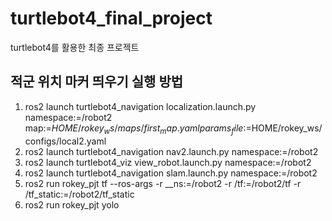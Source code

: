 # turtlebot4_final_project
turtlebot4를 활용한 최종 프로젝트

## 적군 위치 마커 띄우기 실행 방법
1. ros2 launch turtlebot4_navigation localization.launch.py   namespace:=/robot2   map:=$HOME/rokey_ws/maps/first_map.yaml   params_file:=$HOME/rokey_ws/configs/local2.yaml
2. ros2 launch turtlebot4_navigation nav2.launch.py namespace:=/robot2
3. ros2 launch turtlebot4_viz view_robot.launch.py namespace:=/robot2
4. ros2 launch turtlebot4_navigation slam.launch.py namespace:=/robot2
5. ros2 run rokey_pjt tf --ros-args -r __ns:=/robot2 -r /tf:=/robot2/tf -r /tf_static:=/robot2/tf_static
6. ros2 run rokey_pjt yolo
